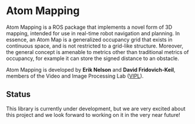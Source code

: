 # Atom Mapping
Atom Mapping is a ROS package that implements a novel form of 3D mapping, intended for use in real-time robot navigation and planning. In essence, an Atom Map is a generalized occupancy grid that exists in continuous space, and is not restricted to a grid-like structure. Moreover, the general concept is amenable to metrics other than traditional metrics of occupancy, for example it can store the signed distance to an obstacle.

Atom Mapping is developed by **Erik Nelson** and **David Fridovich-Keil**, members of the Video and Image Processing Lab ([VIPL](www-video.eecs.berkeley.edu)).

## Status
This library is currently under development, but we are very excited about this project and we look forward to working on it in the very near future!
